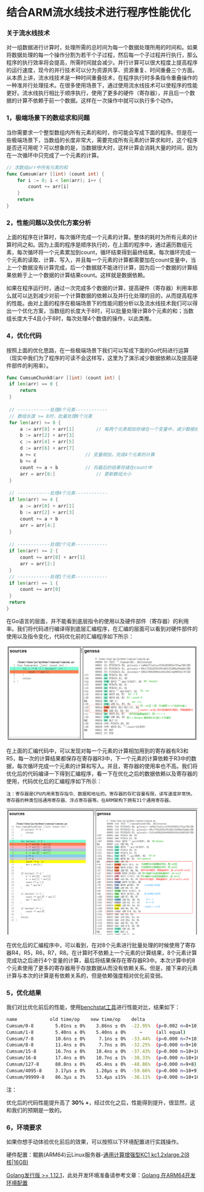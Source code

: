 # 结合ARM流水线技术进行程序性能优化



### 关于流水线技术

对一组数据进行计算时，处理所需的总时间为每一个数据处理所用的时间和。如果将数据处理的每一个操作分割为若干个子过程，然后每一个子过程并行执行，那么程序的执行效率将会提高，所需时间就会减少。并行计算可以很大程度上提高程序的运行速度，现今的并行技术可以分为资源共享、资源重复、时间重叠三个方面。从本质上讲，流水线技术是一种时间重叠技术，在程序执行时多条指令重叠操作的一种准并行处理技术。在很多使用场景下，通过使用流水线技术可以使程序的性能更好。流水线执行相比于顺序执行，使用了更多的硬件（寄存器），并且后一个数据的计算不依赖于前一个数据。这样在一次操作中就可以执行多个动作。

### 1，极端场景下的数组求和问题

当你需要求一个整型数组内所有元素的和时，你可能会写成下面的程序。但是在一些极端场景下，当数组的长度非常大，需要完成所有元素的计算求和时，这个程序是否还可用呢？可以想象的是，当数据很大时，这样计算会消耗大量的时间，因为在一次循环中只完成了一个元素的计算。

```go
// 求数组arr中所有元素的和
func Cumsum(arr []int) (count int) {
	for i := 0; i < len(arr); i++ {
		count += arr[i]     
	}
	return
}
```

### 2，性能问题以及优化方案分析

上面的程序在计算时，每次循环完成一个元素的计算。整体的耗时为所有元素的计算时间之和。因为上面的程序是顺序执行的，在上面的程序中，通过遍历数组元素，每次循环将一个元素累加到count，循环结束得到最终结果。每次循环完成一个元素的读取、计算、写入，并且每一个元素的计算都需要加在count变量中，当上一个数据没有计算完成，后一个数据就不能进行计算，因为后一个数据的计算结果依赖于上一个数据的计算结果count。这样就是数据依赖。

如果在程序运行时，通过一次完成多个数据的计算，提高硬件（寄存器）利用率那么就可以达到减少对前一个计算数据的依赖以及并行化处理的目的，从而提高程序的性能。由对上面的程序在极端场景下的性能问题分析以及流水线技术我们可以得出一个优化方案，当数组的长度大于8时，可以批量处理计算8个元素的和；当数组长度大于4且小于8时，每次处理4个数值的操作，以此类推。

### 4，优化代码

按照上面的优化思路，在一些极端场景下我们可以写成下面的Go代码进行运算（现实中我们为了程序的可读不会这样写，这里为了演示减少数据依赖以及提高硬件部件的利用率）。

   ```go
   func CumsumChunk8(arr []int) (count int) {
	if len(arr) == 0 {
		return
	}

    // ------------处理8个元素------------
    // 数组长度 >= 8时，批量处理8个元素 
	for len(arr) >= 8 {
		a := arr[0] + arr[1]        // 每两个元素相加存储在一个变量中，减少数据依赖 
		b := arr[2] + arr[3]
		c := arr[4] + arr[5]
		d := arr[6] + arr[7]
		a += c		            // 变量相加，完成4个元素的计算
		b += d
		count += a + b		    // 将最后的结果存储在count中
		arr = arr[8:]               // 更新数组大小
	}

    // ------------处理4个元素------------
	if len(arr) >= 4 {
		a := arr[0] + arr[1]
		b := arr[2] + arr[3]
		count += a + b
		arr = arr[4:]
	}

    // ------------处理2个元素------------
	if len(arr) >= 2 {
		count += arr[0] + arr[1]
		arr = arr[2:]
	}
	// ------------处理1个元素------------
	if len(arr) == 1 {
		count += arr[0]
	}
	return
   }
   ```

在Go语言的层面，并不能看到底层指令的使用以及硬件部件（寄存器）的利用率。我们将代码进行编译得到底层汇编程序，在汇编的层面可以看到对硬件部件的使用以及指令变化，代码优化前的汇编程序如下所示：

![image](images/beforPipeline.jpg)   

在上面的汇编代码中，可以发现对每一个元素的计算相加用到的寄存器有R3和R5，每一次的计算结果都保存在寄存器R3中，下一个元素的计算依赖于R3中的数据，每次循环完成一个元素的计算和写入。并且，寄存器的使用率也不高。我们将优化后的代码编译一下得到汇编程序，看一下在优化之后的数据依赖以及寄存器的使用，代码优化后的汇编程序如下所示：

`注：寄存器是CPU内用来暂存指令、数据和地址的。寄存器的存贮容量有限，读写速度非常快。寄存器的种类包括通用寄存器、浮点寄存器等。在ARM架构下拥有31个通用寄存器。`

![image](images/afterPipeline.jpg)   

在优化后的汇编程序中，可以看到，在对8个元素进行批量处理的时候使用了寄存器R4，R5，R6，R7，R8。在计算时不依赖上一个元素的计算结果，8个元素计算完成功之后进行4个变量的计算，最后将结果保存在寄存器R3中。本次计算中的8个元素使用了更多的寄存器用于存放数据从而没有依赖关系。但是，接下来的元素计算与本次的计算是有依赖关系的，但是依赖强度相对优化前变弱。

### 5，优化结果

我们对比优化前后的性能，使用[benchstat工具](https://godoc.org/golang.org/x/perf/cmd/benchstat)进行性能对比，结果如下：

   ```bash
   name            old time/op    new time/op    delta
   Cumsum/0-8        5.01ns ± 0%    3.86ns ± 0%  -22.95%  (p=0.002 n=8+10)
   Cumsum/1-8        5.40ns ± 0%    5.40ns ± 0%     ~     (all equal)
   Cumsum/7-8        10.6ns ± 0%     7.1ns ± 0%  -33.44%  (p=0.000 n=7+10)
   Cumsum/8-8        11.4ns ± 0%     7.7ns ± 0%  -32.25%  (p=0.000 n=9+10)
   Cumsum/15-8       16.7ns ± 0%    10.4ns ± 0%  -37.43%  (p=0.000 n=10+10)
   Cumsum/16-8       17.4ns ± 0%    10.7ns ± 1%  -38.33%  (p=0.000 n=10+10)
   Cumsum/127-8      88.8ns ± 0%    45.4ns ± 0%  -48.86%  (p=0.000 n=9+8)
   Cumsum/4095-8     3.17µs ± 0%    1.28µs ± 0%  -59.66%  (p=0.000 n=10+9)
   Cumsum/99999-8    86.3µs ± 3%    53.4µs ±15%  -38.11%  (p=0.000 n=10+10)
   ```

注：

[ns]:表示每次操作的耗时
[x%]:表示样本离散值
[(p=...   n=...)]:p表示结果的可信程度，p值越大可信程度越低；n表示样本数量

优化后的代码性能提升高了 **30% +**，经过优化之后，性能得到提升，很显然，这和我们的预期是一致的。

### 6，环境要求

如果你想手动体验优化前后的效果，可以按照以下环境配置进行实践操作。

硬件配置：鲲鹏(ARM64)云Linux服务器-[通用计算增强型KC1 kc1.2xlarge.2(8核|16GB)](https://www.huaweicloud.com/product/ecs.html)

[Golang发行版 >= 1.12.1](https://golang.org/dl/)，此处开发环境准备请参考文章：[Golang 在ARM64开发环境配置](https://github.com/OptimizeLab/docs/blob/master/tutorial/environment/go_dev_env/go_dev_env.md)

